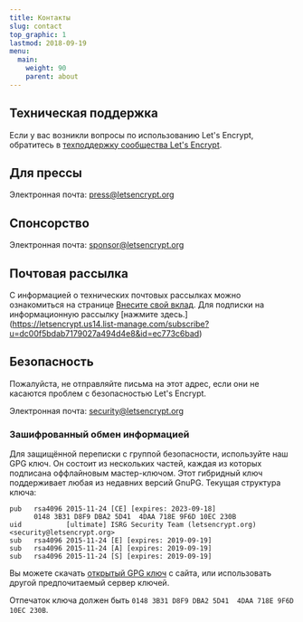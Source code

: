 ```yaml
---
title: Контакты
slug: contact
top_graphic: 1
lastmod: 2018-09-19
menu:
  main:
    weight: 90
    parent: about
---
```


## Техническая поддержка

Если у вас возникли вопросы по использованию Let's Encrypt, обратитесь в [техподдержку сообщества Let's Encrypt](https://community.letsencrypt.org/).

## Для прессы

Электронная почта: [press@letsencrypt.org](mailto:press@letsencrypt.org)

## Спонсорство

Электронная почта: [sponsor@letsencrypt.org](mailto:sponsor@letsencrypt.org)

## Почтовая рассылка

С информацией о технических почтовых рассылках можно ознакомиться на странице [Внесите свой вклад](/ru/getinvolved/).
Для подписки на информационную рассылку [нажмите здесь.] (https://letsencrypt.us14.list-manage.com/subscribe?u=dc00f5bdab7179027a494d4e8&id=ec773c6bad)

## Безопасность

Пожалуйста, не отправляйте письма на этот адрес, если они не касаются проблем с безопасностью Let's Encrypt.

Электронная почта: [security@letsencrypt.org](mailto:security@letsencrypt.org)

### Зашифрованный обмен информацией

Для защищённой переписки с группой безопасности, используйте наш GPG ключ. Он состоит из нескольких частей, каждая из которых подписана оффлайновым мастер-ключом. Этот гибридный ключ поддерживает любая из недавних версий GnuPG. Текущая структура ключа:

```
pub   rsa4096 2015-11-24 [CE] [expires: 2023-09-18]
      0148 3B31 D8F9 DBA2 5D41  4DAA 718E 9F6D 10EC 230B
uid           [ultimate] ISRG Security Team (letsencrypt.org) <security@letsencrypt.org>
sub   rsa4096 2015-11-24 [E] [expires: 2019-09-19]
sub   rsa4096 2015-11-24 [A] [expires: 2019-09-19]
sub   rsa4096 2015-11-24 [S] [expires: 2019-09-19]
```

Вы можете скачать [открытый GPG ключ](/security_letsencrypt.org-publickey.asc) с сайта, или использовать другой предпочитаемый сервер ключей.

Отпечаток ключа должен быть `0148 3B31 D8F9 DBA2 5D41  4DAA 718E 9F6D 10EC 230B`.
